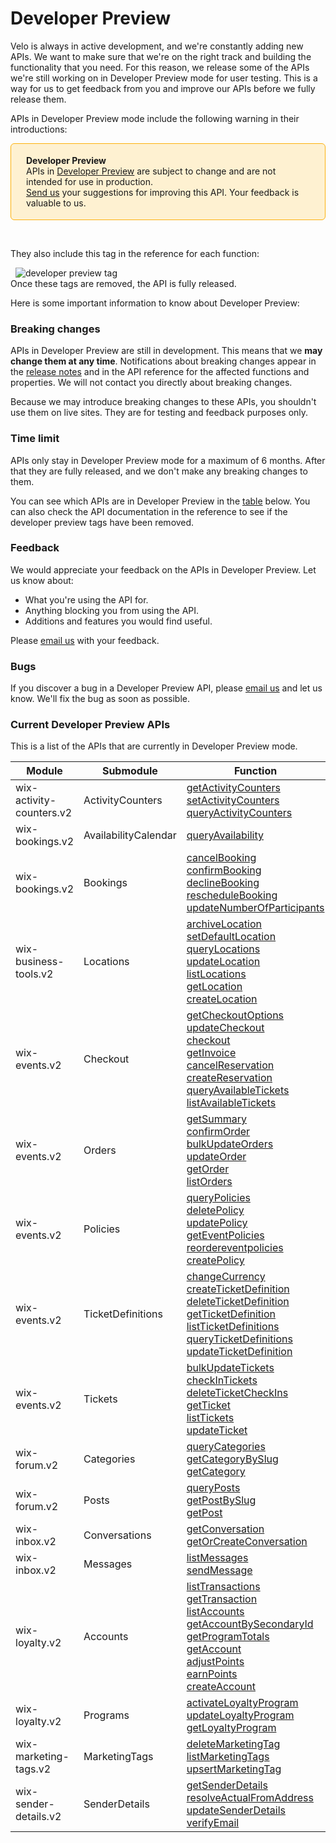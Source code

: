 


# Developer Preview


Velo is always in active development, and we're constantly adding new APIs. We want to make sure that we're on the right track and building the functionality that you need. For this reason, we release some of the APIs we're still working on in Developer Preview mode for user testing. This is a way for us to get feedback from you and improve our APIs before we fully release them.

APIs in Developer Preview mode include the following warning in their introductions:

<div style="background-color: #FEF1D1; padding: 18px 24px; border-radius: 6px; border: 1px solid #FDB10C; box-sizing: border-box; display: inline-block">
    <b>Developer Preview</b>
    <br/>
    <span>APIs in <a href="https://www.wix.com/velo/reference/api-overview/developer-preview">Developer Preview</a> are subject to change and are not intended for use in production.<br/><a href="mailto:velo-preview-feedback@wix.com">Send us</a> your suggestions for improving this API. Your feedback is valuable to us.</span>
</div>


&nbsp;


They also include this tag in the reference for each function:

&nbsp;
![developer preview tag](https://user-images.githubusercontent.com/89579857/213133550-2b4fa3e8-e8fc-4513-a733-00abcc70925c.png)  
Once these tags are removed, the API is fully released.

Here is some important information to know about Developer Preview:

### Breaking changes 



APIs in Developer Preview are still in development. This means that we **may change them at any time**. Notifications about breaking changes appear in the [release notes](/release-notes) and in the API reference for the affected functions and properties. We will not contact you directly about breaking changes. 


Because we may introduce breaking changes to these APIs, you shouldn't use them on live sites. They are for testing and feedback purposes only.

### Time limit 
APIs only stay in Developer Preview mode for a maximum of 6 months. After that they are fully released, and we don't make any breaking changes to them.

You can see which APIs are in Developer Preview in the [table](#current-developer-preview-apis) below. You can also check the API documentation in the reference to see if the developer preview tags have been removed.

### Feedback 
We would appreciate your feedback on the APIs in Developer Preview. Let us know about:

* What you're using the API for.
* Anything blocking you from using the API.
* Additions and features you would find useful.

Please [email us](mailto:velo-preview-feedback@wix.com) with your feedback.

### Bugs 
If you discover a bug in a Developer Preview API, please [email us](mailto:velo-preview-feedback@wix.com) and let us know.  We'll fix the bug as soon as possible.

### Current Developer Preview APIs 

This is a list of the APIs that are currently in Developer Preview mode.


| Module | Submodule | Function |
|---|---|---|
| wix-activity-counters.v2 | ActivityCounters | [getActivityCounters](https://www.wix.com/velo/reference/wix-activity-counters-v2/activitycounters/getactivitycounters "anchor")<br>[setActivityCounters](https://www.wix.com/velo/reference/wix-activity-counters-v2/activitycounters/setactivitycounters "anchor")<br>[queryActivityCounters](https://www.wix.com/velo/reference/wix-activity-counters-v2/activitycounters/queryactivitycounters "anchor") |
| wix-bookings.v2 | AvailabilityCalendar | [queryAvailability](https://www.wix.com/velo/reference/wix-bookings-v2/availabilitycalendar/queryavailability "anchor") |
| wix-bookings.v2 | Bookings | [cancelBooking](https://www.wix.com/velo/reference/wix-bookings-v2/bookings/cancelbooking "anchor")<br>[confirmBooking](https://www.wix.com/velo/reference/wix-bookings-v2/bookings/confirmbooking "anchor")<br>[declineBooking](https://www.wix.com/velo/reference/wix-bookings-v2/bookings/declinebooking "anchor")<br>[rescheduleBooking](https://www.wix.com/velo/reference/wix-bookings-v2/bookings/reschedulebooking "anchor")<br>[updateNumberOfParticipants](https://www.wix.com/velo/reference/wix-bookings-v2/bookings/updatenumberofparticipants "anchor") |
| wix-business-tools.v2 | Locations | [archiveLocation](https://www.wix.com/velo/reference/wix-business-tools-v2/locations/archivelocation "anchor")<br>[setDefaultLocation](https://www.wix.com/velo/reference/wix-business-tools-v2/locations/setdefaultlocation "anchor")<br>[queryLocations](https://www.wix.com/velo/reference/wix-business-tools-v2/locations/querylocations "anchor")<br>[updateLocation](https://www.wix.com/velo/reference/wix-business-tools-v2/locations/updatelocation "anchor")<br>[listLocations](https://www.wix.com/velo/reference/wix-business-tools-v2/locations/listlocations "anchor")<br>[getLocation](https://www.wix.com/velo/reference/wix-business-tools-v2/locations/getlocation "anchor")<br>[createLocation](https://www.wix.com/velo/reference/wix-business-tools-v2/locations/createlocation "anchor") |
| wix-events.v2 | Checkout | [getCheckoutOptions](https://www.wix.com/velo/reference/wix-events-v2/checkout/getcheckoutOptions "anchor")<br>[updateCheckout](https://www.wix.com/velo/reference/wix-events-v2/checkout/updatecheckout "anchor")<br>[checkout](https://www.wix.com/velo/reference/wix-events-v2/checkout/checkout "anchor")<br>[getInvoice](https://www.wix.com/velo/reference/wix-events-v2/checkout/getinvoice "anchor")<br>[cancelReservation](https://www.wix.com/velo/reference/wix-events-v2/checkout/cancelreservation "anchor")<br>[createReservation](https://www.wix.com/velo/reference/wix-events-v2/checkout/createreservation "anchor")<br>[queryAvailableTickets](https://www.wix.com/velo/reference/wix-events-v2/checkout/queryavailabletickets "anchor")<br>[listAvailableTickets](https://www.wix.com/velo/reference/wix-events-v2/checkout/listavailabletickets "anchor") |
| wix-events.v2 | Orders | [getSummary](https://www.wix.com/velo/reference/wix-events-v2/orders/getsummary "anchor")<br>[confirmOrder](https://www.wix.com/velo/reference/wix-events-v2/orders/confirmorder "anchor")<br>[bulkUpdateOrders](https://www.wix.com/velo/reference/wix-events-v2/orders/bulkupdateorders "anchor")<br>[updateOrder](https://www.wix.com/velo/reference/wix-events-v2/orders/updateorder "anchor")<br>[getOrder](https://www.wix.com/velo/reference/wix-events-v2/orders/getorder "anchor")<br>[listOrders](https://www.wix.com/velo/reference/wix-events-v2/orders/listorders "anchor") |
| wix-events.v2 | Policies | [queryPolicies](https://www.wix.com/velo/reference/wix-events-v2/policies/querypolicies "anchor")<br>[deletePolicy](https://www.wix.com/velo/reference/wix-events-v2/policies/deletepolicy "anchor")<br>[updatePolicy](https://www.wix.com/velo/reference/wix-events-v2/policies/updatepolicy "anchor")<br>[getEventPolicies](https://www.wix.com/velo/reference/wix-events-v2/policies/geteventpolicies "anchor")<br>[reordereventpolicies](https://www.wix.com/velo/reference/wix-events-v2/policies/reordereventpolicies "anchor")<br>[createPolicy](https://www.wix.com/velo/reference/wix-events-v2/policies/createpolicy "anchor") |
| wix-events.v2 | TicketDefinitions | [changeCurrency](https://www.wix.com/velo/reference/wix-events-v2/ticketdefinitions/changecurrency "anchor")<br>[createTicketDefinition](https://www.wix.com/velo/reference/wix-events-v2/ticketdefinitions/createticketdefinition "anchor")<br>[deleteTicketDefinition](https://www.wix.com/velo/reference/wix-events-v2/ticketdefinitions/deleteticketdefinition "anchor")<br>[getTicketDefinition](https://www.wix.com/velo/reference/wix-events-v2/ticketdefinitions/getticketdefinition "anchor")<br>[listTicketDefinitions](https://www.wix.com/velo/reference/wix-events-v2/ticketdefinitions/listticketdefinitions "anchor")<br>[queryTicketDefinitions](https://www.wix.com/velo/reference/wix-events-v2/ticketdefinitions/queryticketdefinitions "anchor")<br>[updateTicketDefinition](https://www.wix.com/velo/reference/wix-events-v2/ticketdefinitions/updateticketdefinition "anchor") |
| wix-events.v2 | Tickets | [bulkUpdateTickets](https://www.wix.com/velo/reference/wix-events-v2/tickets/bulkupdatetickets "anchor")<br>[checkInTickets](https://www.wix.com/velo/reference/wix-events-v2/tickets/checkintickets "anchor")<br>[deleteTicketCheckIns](https://www.wix.com/velo/reference/wix-events-v2/tickets/deleteticketcheckins "anchor")<br>[getTicket](https://www.wix.com/velo/reference/wix-events-v2/tickets/getticket "anchor")<br>[listTickets](https://www.wix.com/velo/reference/wix-events-v2/tickets/listtickets "anchor")<br>[updateTicket](https://www.wix.com/velo/reference/wix-events-v2/tickets/updateticket "anchor") |
| wix-forum.v2 | Categories | [queryCategories](https://www.wix.com/velo/reference/wix-forum-v2/categories/querycategories "anchor")<br>[getCategoryBySlug](https://www.wix.com/velo/reference/wix-forum-v2/categories/getcategorybyslug "anchor")<br>[getCategory](https://www.wix.com/velo/reference/wix-forum-v2/categories/getcategory "anchor") |
| wix-forum.v2 | Posts | [queryPosts](https://www.wix.com/velo/reference/wix-forum-v2/posts/queryposts "anchor")<br>[getPostBySlug](https://www.wix.com/velo/reference/wix-forum-v2/posts/getpostbyslug "anchor")<br>[getPost](https://www.wix.com/velo/reference/wix-forum-v2/posts/getpost "anchor") |
| wix-inbox.v2 | Conversations | [getConversation](https://www.wix.com/velo/reference/wix-inbox-v2/conversations/getconversation "anchor")<br>[getOrCreateConversation](https://www.wix.com/velo/reference/wix-inbox-v2/conversations/getorcreateconversation "anchor") |
| wix-inbox.v2 | Messages | [listMessages](https://www.wix.com/velo/reference/wix-inbox-v2/message/listmessages "anchor")<br>[sendMessage](https://www.wix.com/velo/reference/wix-inbox-v2/message/sendmessage "anchor") |
| wix-loyalty.v2 | Accounts | [listTransactions](https://www.wix.com/velo/reference/wix-loyalty-v2/accounts/listtransactions "anchor")<br>[getTransaction](https://www.wix.com/velo/reference/wix-loyalty-v2/accounts/gettransaction "anchor")<br>[listAccounts](https://www.wix.com/velo/reference/wix-loyalty-v2/accounts/listaccounts "anchor")<br>[getAccountBySecondaryId](https://www.wix.com/velo/reference/wix-loyalty-v2/accounts/getaccountbysecondaryid "anchor")<br>[getProgramTotals](https://www.wix.com/velo/reference/wix-loyalty-v2/accounts/getprogramtotals "anchor")<br>[getAccount](https://www.wix.com/velo/reference/wix-loyalty-v2/accounts/getaccount "anchor")<br>[adjustPoints](https://www.wix.com/velo/reference/wix-loyalty-v2/accounts/adjustpoints "anchor")<br>[earnPoints](https://www.wix.com/velo/reference/wix-loyalty-v2/accounts/earnpoints "anchor")<br>[createAccount](https://www.wix.com/velo/reference/wix-loyalty-v2/accounts/createaccount "anchor") |
| wix-loyalty.v2 | Programs | [activateLoyaltyProgram](https://www.wix.com/velo/reference/wix-loyalty-v2/programs/activateloyaltyprogram "anchor")<br>[updateLoyaltyProgram](https://www.wix.com/velo/reference/wix-loyalty-v2/programs/updateloyaltyprogram "anchor")<br>[getLoyaltyProgram](https://www.wix.com/velo/reference/wix-loyalty-v2/programs/getloyaltyprogram "anchor") |
| wix-marketing-tags.v2 | MarketingTags | [deleteMarketingTag](https://www.wix.com/velo/reference/wix-marketing-tags-v2/marketingtags/deletemarketingtag "anchor")<br>[listMarketingTags](https://www.wix.com/velo/reference/wix-marketing-tags-v2/marketingtags/listmarketingtags "anchor")<br>[upsertMarketingTag](https://www.wix.com/velo/reference/wix-marketing-tags-v2/marketingtags/upsertmarketingtag "anchor") |
| wix-sender-details.v2 | SenderDetails | [getSenderDetails](https://www.wix.com/velo/reference/wix-sender-details-v2/senderdetails/getsenderdetails "anchor")<br>[resolveActualFromAddress](https://www.wix.com/velo/reference/wix-sender-details-v2/senderdetails/resolveactualfromaddress "anchor")<br>[updateSenderDetails](https://www.wix.com/velo/reference/wix-sender-details-v2/senderdetails/updatesenderdetails "anchor")<br>[verifyEmail](https://www.wix.com/velo/reference/wix-sender-details-v2/senderdetails/verifyemail "anchor") |


